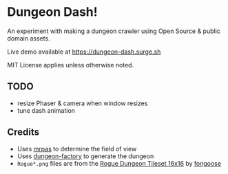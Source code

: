 # Dungeon Dash!

An experiment with making a dungeon crawler using Open Source & public domain assets.

Live demo available at https://dungeon-dash.surge.sh

MIT License applies unless otherwise noted.

## TODO

 * resize Phaser & camera when window resizes
 * tune dash animation

## Credits

* Uses [mrpas](https://www.npmjs.com/package/mrpas) to determine the field of view
* Uses [dungeon-factory](https://www.npmjs.com/package/dungeon-factory) to generate the dungeon
* `Rogue*.png` files are from the [Rogue Dungeon Tileset 16x16](https://fongoose.itch.io/rogue-dungeon-tileset-16x16) by [fongoose](https://twitter.com/fongoosemike)
